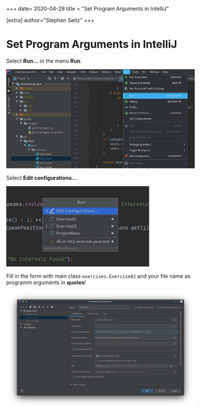 +++
date= 2020-04-29
title = "Set Program Arguments in IntelliJ"

[extra]
author="Stephan Seitz"
+++

# Set Program Arguments in IntelliJ

Select **Run...** in the menu **Run**.

![run](run.png "opt title")

Select **Edit configurations...**

![edit](edit_configurations.png)

Fill in the form with main class `exercises.Exercise02` and your file name as programm arguments in **quotes**!

![edit](dialog.png)
